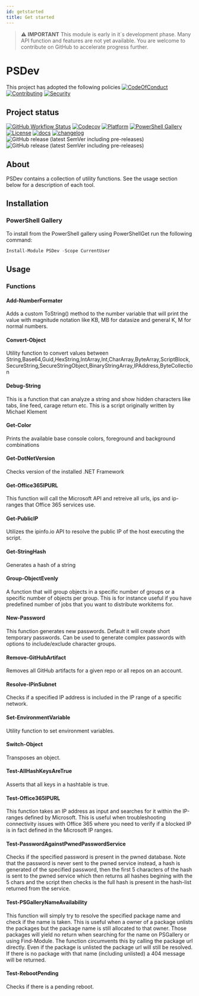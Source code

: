 ```yaml
---
id: getstarted
title: Get started
---
```

> :warning: **IMPORTANT**
> This module is early in it´s development phase. Many API function and features are not yet available. You are welcome to contribute on GitHub to accelerate progress further.

# PSDev

This project has adopted the following policies [![CodeOfConduct](https://img.shields.io/badge/Code%20Of%20Conduct-gray)](https://github.com/hanpq/PSDev/blob/main/.github/CODE_OF_CONDUCT.md) [![Contributing](https://img.shields.io/badge/Contributing-gray)](https://github.com/hanpq/PSDev/blob/main/.github/CONTRIBUTING.md) [![Security](https://img.shields.io/badge/Security-gray)](https://github.com/hanpq/PSDev/blob/main/.github/SECURITY.md)

## Project status
[![GitHub Workflow Status](https://img.shields.io/github/actions/workflow/status/hanpq/PSDev/build.yml?branch=main&label=build&logo=github)](https://github.com/hanpq/PSDev/actions/workflows/build.yml) [![Codecov](https://img.shields.io/codecov/c/github/hanpq/PSDev?logo=codecov&token=qJqWlwMAiD)](https://codecov.io/gh/hanpq/PSDev) [![Platform](https://img.shields.io/powershellgallery/p/PSDev?logo=ReasonStudios)](https://img.shields.io/powershellgallery/p/PSDev) [![PowerShell Gallery](https://img.shields.io/powershellgallery/dt/PSDev?label=downloads)](https://www.powershellgallery.com/packages/PSDev) [![License](https://img.shields.io/github/license/hanpq/PSDev)](https://github.com/hanpq/PSDev/blob/main/LICENSE) [![docs](https://img.shields.io/badge/docs-getps.dev-blueviolet)](https://getps.dev/modules/PSDev/getstarted) [![changelog](https://img.shields.io/badge/changelog-getps.dev-blueviolet)](https://github.com/hanpq/PSDev/blob/main/CHANGELOG.md) ![GitHub release (latest SemVer including pre-releases)](https://img.shields.io/github/v/release/hanpq/PSDev?label=version&sort=semver) ![GitHub release (latest SemVer including pre-releases)](https://img.shields.io/github/v/release/hanpq/PSDev?include_prereleases&label=prerelease&sort=semver)

## About

PSDev contains a collection of utility functions. See the usage section below for a description of each tool.

## Installation

### PowerShell Gallery

To install from the PowerShell gallery using PowerShellGet run the following command:

```powershell
Install-Module PSDev -Scope CurrentUser
```

## Usage

### Functions

#### Add-NumberFormater
Adds a custom ToString() method to the number variable that will print the value with magnitude notation like KB, MB for datasize and general K, M for normal numbers.

#### Convert-Object
Utility function to convert values between String,Base64,Guid,HexString,IntArray,Int,CharArray,ByteArray,ScriptBlock,SecureString,SecureStringObject,BinaryStringArray,IPAddress,ByteCollection

#### Debug-String
This is a function that can analyze a string and show hidden characters like tabs, line feed, carage return etc. This is a script originally written by Michael Klement

#### Get-Color
Prints the available base console colors, foreground and background combinations

#### Get-DotNetVersion
Checks version of the installed .NET Framework 

#### Get-Office365IPURL
This function will call the Microsoft API and retreive all urls, ips and ip-ranges that Office 365 services use.

#### Get-PublicIP
Utilizes the ipinfo.io API to resolve the public IP of the host executing the script.

#### Get-StringHash
Generates a hash of a string

#### Group-ObjectEvenly
A function that will group objects in a specific number of groups or a specific number of objects per group. This is for instance useful if you have predefined number of jobs that you want to distribute workitems for.

#### New-Password
This function generates new passwords. Default it will create short temporary passwords. Can be used to generate complex passwords with options to include/exclude character groups.

#### Remove-GitHubArtifact
Removes all GitHub artifacts for a given repo or all repos on an account. 

#### Resolve-IPinSubnet
Checks if a specified IP address is included in the IP range of a specific network.

#### Set-EnvironmentVariable
Utility function to set environment variables.

#### Switch-Object
Transposes an object.

#### Test-AllHashKeysAreTrue
Asserts that all keys in a hashtable is true.

#### Test-Office365IPURL
This function takes an IP address as input and searches for it within the IP-ranges defined by Microsoft. This is useful when troubleshooting connectivity issues with Office 365 where you need to verify if a blocked IP is in fact defined in the Microsoft IP ranges.

#### Test-PasswordAgainstPwnedPasswordService
Checks if the specified password is present in the pwned database. Note that the password is never sent to the pwned service instead, a hash is generated of the specified password, then the first 5 characters of the hash is sent to the pwned service which then returns all hashes begining with the 5 chars and the script then checks is the full hash is present in the hash-list returned from the service.

#### Test-PSGalleryNameAvailability
This function will simply try to resolve the specified package name and check if the name is taken. This is useful when a owner of a package unlists the packages but the package name is still allocated to that owner. Those packages will yield no return when searching for the name on PSGallery or using Find-Module. The function circumvents this by calling the package url directly. Even if the package is unlisted the package url will still be resolved. If there is no package with that name (including unlisted) a 404 message will be returned. 

#### Test-RebootPending
Checks if there is a pending reboot.

